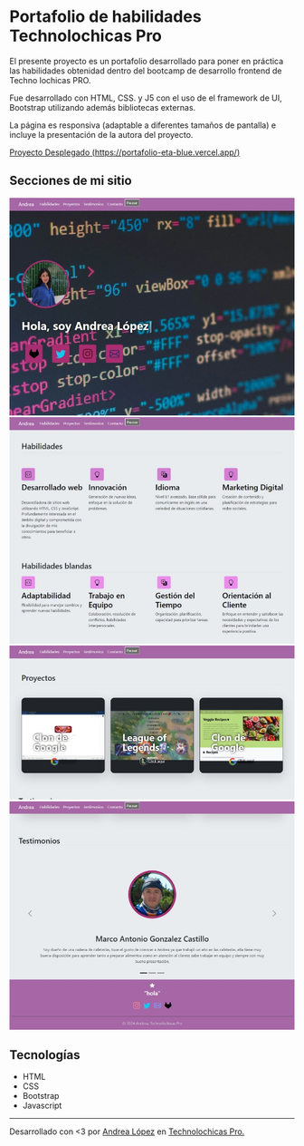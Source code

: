 # Portafolio de habilidades Technolochicas Pro

El presente proyecto es un portafolio desarrollado para poner en práctica las habilidades obtenidad dentro del bootcamp de desarrollo frontend de Techno lochicas PRO.

Fue desarrollado con HTML, CSS. y J5 con el uso de el framework de UI, Bootstrap utilizando además bibliotecas externas.

La página es responsiva (adaptable a diferentes tamaños de pantalla) e incluye la presentación de la autora del proyecto.

[Proyecto Desplegado (https://portafolio-eta-blue.vercel.app/)](https://portafolio-eta-blue.vercel.app/)

## Secciones de mi sitio


![Presentacion](assets/readme/p1.jpeg)
![Habilidades](assets/readme/p2.jpeg)
![Proyectos](assets/readme/p3.jpeg)
![Testimonios y contacto](assets/readme/p4.jpeg)


## Tecnologías

* HTML
* CSS
* Bootstrap
* Javascript

---

Desarrollado con <3 por [Andrea López](https://www.instagram.com/anndy.cl/) en [Technolochicas Pro.](https://tecnolochicas.mx/)
